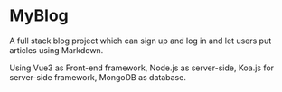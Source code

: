 # MyBlog

A full stack blog project which can sign up and log in and let users put articles using Markdown.

Using Vue3 as Front-end framework, Node.js as server-side, Koa.js for server-side framework,
MongoDB as database.
